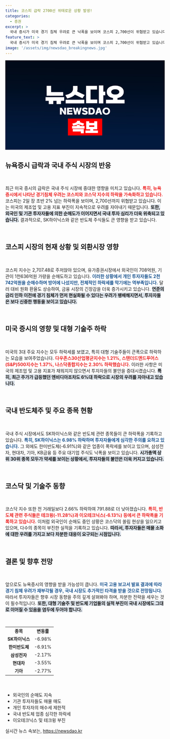 ```yaml
---
title: 코스피 급락 2700선 위태로운 상황 발생!
categories:
  - 증권
excerpt: >
  국내 증시가 미국 경기 침체 우려로 큰 낙폭을 보이며 코스피 2,700선이 위협받고 있습니다. 외국인과 기관의 동반 매도 속 반도체주가 특히 심각한 하락세를 겪고 있으며, 투자자들의 긴장감이 높아지고 있습니다.
feature_text: >
  국내 증시가 미국 경기 침체 우려로 큰 낙폭을 보이며 코스피 2,700선이 위협받고 있습니다. 외국인과 기관의 동반 매도 속 반도체주가 특히 심각한 하락세를 겪고 있으며, 투자자들의 긴장감이 높아지고 있습니다.
image: '/assets/img/newsdao_breakingnews.jpg'
---
```


<p><img src="/assets/img/newsdao_breakingnews.jpg" alt="ontimetimes 속보" /></p>

<h2 data-ke-size="size26">뉴욕증시 급락과 국내 주식 시장의 반응</h2>

<p data-ke-size="size16">&nbsp;</p>

<p>최근 미국 증시의 급락은 국내 주식 시장에 중대한 영향을 미치고 있습니다. <b><span style="color: #ee2323;">특히, 뉴욕증시에서 나타난 경기침체 우려는 코스피와 코스닥 지수의 하락을 가속화하고 있습니다.</span></b> 코스피는 2일 장 초반 2% 넘는 하락폭을 보이며, 2,700선까지 위협받고 있습니다. 이는 미국의 제조업 및 고용 지표 부진이 지속적으로 우려를 자아내기 때문입니다. <b><span style="background-color: #21538527;">또한, 외국인 및 기관 투자자들에 의한 순매도가 이어지면서 국내 투자 심리가 더욱 위축되고 있습니다.</span></b> 결과적으로, SK하이닉스와 같은 반도체 주식들도 큰 영향을 받고 있습니다.</p>

<p data-ke-size="size16">&nbsp;</p>

<h2 data-ke-size="size26">코스피 시장의 현재 상황 및 외환시장 영향</h2>

<p data-ke-size="size16">&nbsp;</p>

<p>코스피 지수는 2,707.48로 주저앉아 있으며, 유가증권시장에서 외국인이 708억원, 기관이 1천636억원 가량을 순매도하고 있습니다. <b><span style="color: #1a5490;">이러한 상황에서 개인 투자자들도 2천742억원을 순매수하며 방어에 나섰지만, 전체적인 하락세를 막기에는 역부족입니다.</span></b> 달러 대비 원화 환율도 상승하여, 금융 시장의 긴장감을 더욱 증가시키고 있습니다. <b><span style="background-color: #21538527;">연준의 금리 인하 이전에 경기 침체가 먼저 현실화될 수 있다는 우려가 팽배해지면서, 투자자들은 보다 신중한 행동을 보이고 있습니다.</span></b></p>

<p data-ke-size="size16">&nbsp;</p>

<h2 data-ke-size="size26">미국 증시의 영향 및 대형 기술주 하락</h2>

<p data-ke-size="size16">&nbsp;</p>

<p>미국의 3대 주요 지수는 모두 하락세를 보였고, 특히 대형 기술주들이 큰폭으로 하락하는 모습을 보여주었습니다. <b><span style="color: #ee2323;">다우존스30산업평균지수는 1.21%, 스탠더드앤드푸어스(S&amp;P)500지수는 1.37%, 나스닥종합지수는 2.30% 하락했습니다.</span></b> 이러한 사항은 미국의 제조업 및 고용 지표가 채워지지 않으면서 투자자들의 불안을 증대시켰습니다. <b><span style="background-color: #21538527;">특히, 최근 주가가 급등했던 엔비디아조차도 6%대 하락으로 시장의 우려를 자아내고 있습니다.</span></b></p>

<p data-ke-size="size16">&nbsp;</p>

<h2 data-ke-size="size26">국내 반도체주 및 주요 종목 현황</h2>

<p data-ke-size="size16">&nbsp;</p>

<p>국내 주식 시장에서도 SK하이닉스와 같은 반도체 관련 종목들이 큰 하락폭을 기록하고 있습니다. <b><span style="color: #1a5490;">특히, SK하이닉스는 6.98% 하락하며 투자자들에게 심각한 주의를 요하고 있습니다.</span></b> 그 외에도 한미반도체(-6.91%)와 같은 업종이 폭락세를 보이고 있으며, 삼성전자, 현대차, 기아, KB금융 등 주요 대기업 주식도 낙폭을 보이고 있습니다. <b><span style="background-color: #21538527;">시가총액 상위 30위 종목 모두가 약세를 보이는 상황에서, 투자자들의 불안은 더욱 커지고 있습니다.</span></b> </p>

<p data-ke-size="size16">&nbsp;</p>

<h2 data-ke-size="size26">코스닥 및 기술주 동향</h2>

<p data-ke-size="size16">&nbsp;</p>

<p>코스닥 지수 또한 전 거래일보다 2.66% 하락하여 791.88로 더 낮아졌습니다. <b><span style="color: #ee2323;">특히, 반도체 관련 주식들은 테크윙(-11.28%)과 이오테크닉스(-6.13%) 등에서 큰 하락폭을 기록하고 있습니다.</span></b> 이처럼 외국인이 순매도 중인 상황은 코스닥의 쏠림 현상을 일으키고 있으며, 다수의 종목이 부진한 실적을 기록하고 있습니다. <b><span style="background-color: #21538527;">따라서, 투자자들은 매물 소화에 대한 우려를 가지고 보다 차분한 대응이 요구되는 시점입니다.</span></b></p>

<p data-ke-size="size16">&nbsp;</p>

<h2 data-ke-size="size26">결론 및 향후 전망</h2>

<p data-ke-size="size16">&nbsp;</p>

<p>앞으로도 뉴욕증시의 영향을 받을 가능성이 큽니다. <b><span style="color: #1a5490;">미국 고용 보고서 발표 결과에 따라 경기 침체 우려가 재부각될 경우, 국내 시장도 추가적인 타격을 받을 것으로 전망됩니다.</span></b> 따라서 투자자들은 향후 시장 동향을 주의 깊게 살펴봐야 하며, 차분한 전략을 세우는 것이 필수적입니다. <b><span style="background-color: #21538527;">또한, 대형 기술주 및 반도체 기업들의 실적 부진이 국내 시장에도 그대로 이어질 수 있음을 염두에 두어야 합니다.</span></b></p>

<p data-ke-size="size16">&nbsp;</p>

<table style="width: 100%; border-collapse: collapse; margin-bottom: 20px;">
  <tr>
    <td style="text-align: center; height: 17px;"><b>종목</b></td>
    <td style="text-align: center; height: 17px;"><b>변동률</b></td>
  </tr>
  <tr>
    <td style="text-align: center; height: 17px;"><b>SK하이닉스</b></td>
    <td style="text-align: center; height: 17px;">-6.98%</td>
  </tr>
  <tr>
    <td style="text-align: center; height: 17px;"><b>한미반도체</b></td>
    <td style="text-align: center; height: 17px;">-6.91%</td>
  </tr>
  <tr>
    <td style="text-align: center; height: 17px;"><b>삼성전자</b></td>
    <td style="text-align: center; height: 17px;">-2.17%</td>
  </tr>
  <tr>
    <td style="text-align: center; height: 17px;"><b>현대차</b></td>
    <td style="text-align: center; height: 17px;">-3.55%</td>
  </tr>
  <tr>
    <td style="text-align: center; height: 17px;"><b>기아</b></td>
    <td style="text-align: center; height: 17px;">-2.77%</td>
  </tr>
</table>

<p data-ke-size="size16">&nbsp;</p>

<ul>
  <li>외국인의 순매도 지속</li>
  <li>기관 투자자들도 매물 매도</li>
  <li>개인 투자자의 매수세 제한적</li>
  <li>국내 반도체 업종 심각한 하락세</li>
  <li>이오테크닉스 및 테크윙 부진</li>
</ul>
실시간 뉴스 속보는, <a href="https://newsdao.kr" rel="dofollow">https://newsdao.kr</a>


